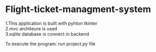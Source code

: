 # Flight-ticket-managment-system


1.This application is built with pyhton tkinter<br />
2.mvc architeure is used<br />
3.sqlite database is connect in backend<br />

To execute the program: run project.py file
